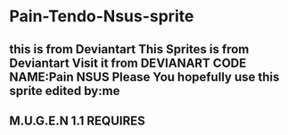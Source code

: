 # Pain-Tendo-Nsus-sprite
this is from Deviantart
This Sprites is from Deviantart
Visit it from DEVIANART
CODE NAME:Pain NSUS
Please You hopefully use this sprite
edited by:me
-------------------
M.U.G.E.N 1.1
REQUIRES
-------------------
